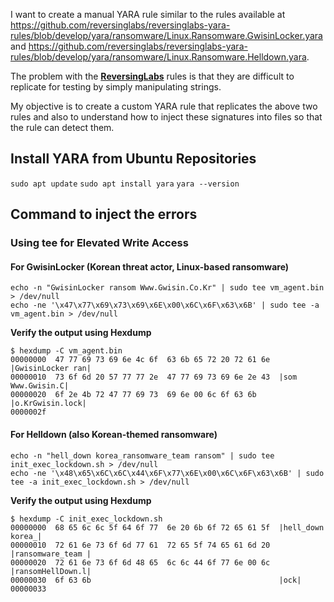 I want to create a manual YARA rule similar to the rules available at https://github.com/reversinglabs/reversinglabs-yara-rules/blob/develop/yara/ransomware/Linux.Ransomware.GwisinLocker.yara and https://github.com/reversinglabs/reversinglabs-yara-rules/blob/develop/yara/ransomware/Linux.Ransomware.Helldown.yara.

The problem with the **[ReversingLabs](https://github.com/reversinglabs/reversinglabs-yara-rules)** rules is that they are difficult to replicate for testing by simply manipulating strings.

My objective is to create a custom YARA rule that replicates the above two rules and also to understand how to inject these signatures into files so that the rule can detect them.

## Install YARA from Ubuntu Repositories
`sudo apt update`
`sudo apt install yara`
`yara --version`

## Command to inject the errors
### Using tee for Elevated Write Access
#### For GwisinLocker (Korean threat actor, Linux-based ransomware)
```
echo -n "GwisinLocker ransom Www.Gwisin.Co.Kr" | sudo tee vm_agent.bin > /dev/null
echo -ne '\x47\x77\x69\x73\x69\x6E\x00\x6C\x6F\x63\x6B' | sudo tee -a vm_agent.bin > /dev/null
```

**Verify the output using Hexdump**
```
$ hexdump -C vm_agent.bin
00000000  47 77 69 73 69 6e 4c 6f  63 6b 65 72 20 72 61 6e  |GwisinLocker ran|
00000010  73 6f 6d 20 57 77 77 2e  47 77 69 73 69 6e 2e 43  |som Www.Gwisin.C|
00000020  6f 2e 4b 72 47 77 69 73  69 6e 00 6c 6f 63 6b     |o.KrGwisin.lock|
0000002f
```


#### For Helldown (also Korean-themed ransomware)

```
echo -n "hell_down korea_ransomware_team ransom" | sudo tee init_exec_lockdown.sh > /dev/null
echo -ne '\x48\x65\x6C\x6C\x44\x6F\x77\x6E\x00\x6C\x6F\x63\x6B' | sudo tee -a init_exec_lockdown.sh > /dev/null
```

**Verify the output using Hexdump**
```
$ hexdump -C init_exec_lockdown.sh
00000000  68 65 6c 6c 5f 64 6f 77  6e 20 6b 6f 72 65 61 5f  |hell_down korea_|
00000010  72 61 6e 73 6f 6d 77 61  72 65 5f 74 65 61 6d 20  |ransomware_team |
00000020  72 61 6e 73 6f 6d 48 65  6c 6c 44 6f 77 6e 00 6c  |ransomHellDown.l|
00000030  6f 63 6b                                          |ock|
00000033
```
